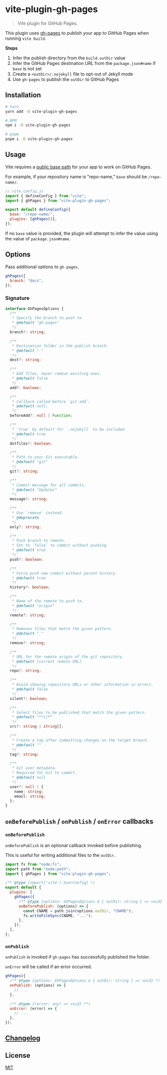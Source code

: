 # vite-plugin-gh-pages

> Vite plugin for GitHub Pages.

This plugin uses [gh-pages](https://github.com/tschaub/gh-pages) to publish your app to GitHub Pages when running `vite build`.

**Steps**

1. Infer the publish directory from the `build.outDir` value
2. Infer the GitHub Pages destination URL from the `package.json#name` if `base` is not set
3. Create a `<outDir>/.nojekyll` file to opt-out of Jekyll mode
4. Use `gh-pages` to publish the `outDir` to GitHub Pages

## Installation

```bash
# Yarn
yarn add -D vite-plugin-gh-pages

# NPM
npm i -D vite-plugin-gh-pages

# pnpm
pnpm i -D vite-plugin-gh-pages
```

## Usage

Vite requires a [public base path](https://vitejs.dev/guide/build.html#public-base-path) for your app to work on GitHub Pages.

For example, if your repository name is "repo-name," `base` should be `/repo-name/`.

```js
// vite.config.js
import { defineConfig } from "vite";
import { ghPages } from "vite-plugin-gh-pages";

export default defineConfig({
  base: "/repo-name/",
  plugins: [ghPages()],
});
```

If no `base` value is provided, the plugin will attempt to infer the value using the value of `package.json#name`.

## Options

Pass additional options to `gh-pages`.

```js
ghPages({
  branch: "docs",
});
```

### Signature

```ts
interface GhPagesOptions {
  /**
   * Specify the branch to push to.
   * @default "gh-pages"
   */
  branch?: string;

  /**
   * Destination folder in the publish branch.
   * @default "."
   */
  dest?: string;

  /**
   * Add files, never remove existing ones.
   * @default false
   */
  add?: boolean;

  /**
   * Callback called before `git add`.
   * @default null;
   */
  beforeAdd?: null | Function;

  /**
   * `true` by default for `.nojekyll` to be included.
   * @default true
   */
  dotfiles?: boolean;

  /**
   * Path to your Git executable.
   * @default "git"
   */
  git?: string;

  /**
   * Commit message for all commits.
   * @default "Updates"
   */
  message?: string;

  /**
   * Use `remove` instead.
   * @deprecate
   */
  only?: string;

  /**
   * Push branch to remote.
   * Set to `false` to commit without pushing.
   * @default true
   */
  push?: boolean;

  /**
   * Force push new commit without parent history.
   * @default true
   */
  history?: boolean;

  /**
   * Name of the remote to push to.
   * @default "origin"
   */
  remote?: string;

  /**
   * Removes files that match the given pattern.
   * @default "."
   */
  remove?: string;

  /**
   * URL for the remote origin of the git repository.
   * @default [current remote URL]
   */
  repo?: string;

  /**
   * Avoid showing repository URLs or other information in errors.
   * @default false
   */
  silent?: boolean;

  /**
   * Select files to be published that match the given pattern.
   * @default "**\/*"
   */
  src?: string | string[];

  /**
   * Create a tag after committing changes on the target branch.
   * @default ""
   */
  tag?: string;

  /**
   * Git user metadata.
   * Required for Git to commit.
   * @default null
   */
  user?: null | {
    name: string;
    email: string;
  };
}
```

## `onBeforePublish` / `onPublish` / `onError` callbacks

### `onBeforePublish`

`onBeforePublish` is an optional callback invoked before publishing.

This is useful for writing additional files to the `outDir`.

```js
import fs from "node:fs";
import path from "node:path";
import { ghPages } from "vite-plugin-gh-pages";

/** @type {import('vite').UserConfig} */
export default {
  plugins: [
    ghPages({
      /** @type {options: GhPagesOptions & { outDir: string } => void} */
      onBeforePublish: (options) => {
        const CNAME = path.join(options.outDir, "CNAME");
        fs.writeFileSync(CNAME, "...");
      },
    }),
  ],
};
```

### `onPublish`

`onPublish` is invoked if `gh-pages` has successfully published the folder.

`onError` will be called if an error occurred.

```js
ghPages({
  /** @type {options: GhPagesOptions & { outDir: string } => void} */
  onPublish: (options) => {
    // ...
  },

  /** @type {(error: any) => void} **/
  onError: (error) => {
    // ...
  },
});
```

## [Changelog](CHANGELOG.md)

## License

[MIT](LICENSE)
